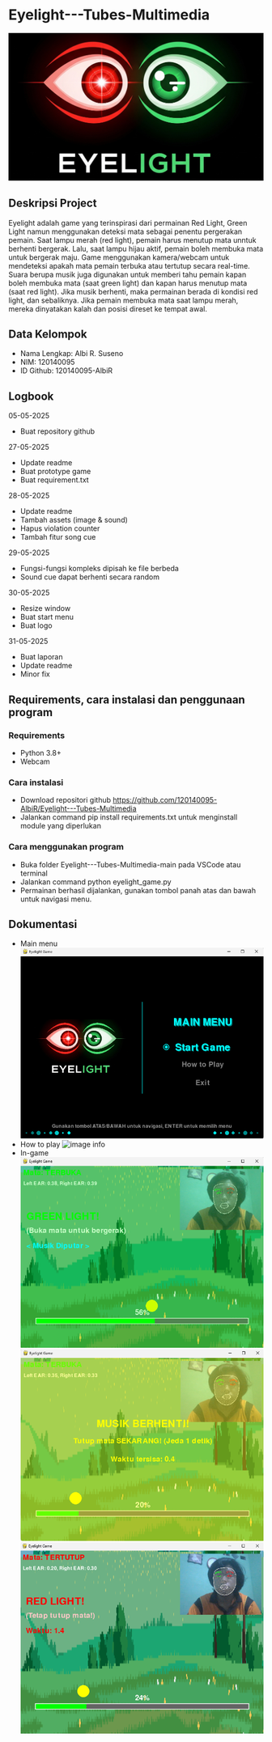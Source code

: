 # Eyelight---Tubes-Multimedia
![image info](./assets/image/logo.png)
## Deskripsi Project
Eyelight adalah game yang terinspirasi dari permainan Red Light, Green Light namun menggunakan deteksi mata sebagai penentu pergerakan pemain. Saat lampu merah (red light), pemain harus menutup mata unntuk berhenti bergerak. Lalu, saat lampu hijau aktif, pemain boleh membuka mata untuk bergerak maju. Game menggunakan kamera/webcam untuk mendeteksi apakah mata pemain terbuka atau tertutup secara real-time. Suara berupa musik juga digunakan untuk memberi tahu pemain kapan boleh membuka mata (saat green light) dan kapan harus menutup mata (saat red light). Jika musik berhenti, maka permainan berada di kondisi red light, dan sebaliknya. Jika pemain membuka mata saat lampu merah, mereka dinyatakan kalah dan posisi direset ke tempat awal.

## Data Kelompok
- Nama Lengkap: Albi R. Suseno
- NIM: 120140095
- ID Github: 120140095-AlbiR

## Logbook
05-05-2025
- Buat repository github

27-05-2025
- Update readme
- Buat prototype game
- Buat requirement.txt

28-05-2025
- Update readme
- Tambah assets (image & sound)
- Hapus violation counter
- Tambah fitur song cue

29-05-2025
- Fungsi-fungsi kompleks dipisah ke file berbeda
- Sound cue dapat berhenti secara random

30-05-2025
- Resize window
- Buat start menu
- Buat logo

31-05-2025
- Buat laporan
- Update readme
- Minor fix

## Requirements, cara instalasi dan penggunaan program
### Requirements
- Python 3.8+
- Webcam
### Cara instalasi 
- Download repositori github https://github.com/120140095-AlbiR/Eyelight---Tubes-Multimedia
- Jalankan command pip install requirements.txt untuk menginstall module yang diperlukan
### Cara menggunakan program
- Buka folder Eyelight---Tubes-Multimedia-main pada VSCode atau terminal
- Jalankan command python eyelight_game.py
- Permainan berhasil dijalankan, gunakan tombol panah atas dan bawah untuk navigasi menu.

## Dokumentasi
- Main menu
![image info](./dokumentasi/1-start_menu.png)
- How to play
![image info](./dokumentasi/3-how_to_playpng)
- In-game
![image info](./dokumentasi/2-green_light.png)
![image info](./dokumentasi/2-grace_period.png)
![image info](./dokumentasi/2-red_light.png)
